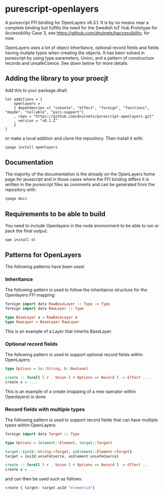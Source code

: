# purescript-openlayers
A purescript FFI binding for OpenLayers v6.3.1. It is by no means near a complete binding but fulfills the need for the Swedish IoT Hub Prototype for Accessibility Case 3, see https://github.com/dnulnets/haccessibility, for now.

OpenLayers uses a lot of object inheritance, optional record fields and fields having mutiple types when creating the objects. It has been solved in purescript by using type parameters, Union, and a pattern of constructuor records and unsafeCoerce. See down below for more details.

## Adding the library to your proecjt

Add this to your package.dhall:

```dhall
let additions = {
    openlayers =
    { dependencies =[ "console", "effect", "foreign", "functions", "maybe", "nullable", "psci-support"]
    , repo = "https://github.com/dnulnets/purescript-openlayers.git"
    , version = "v0.1.2"
    }
}
```

or make a local addition and clone the repository. Then install it with:


```sh
spago install openlayers
```

## Documentation

The majority of the documentation is the already on the OpenLayers home page for javascript and
in those cases where the FFI binding differs it is written in the purescript files as comments
and can be generated from the repository with:

```sh
spago docs
```

## Requirements to be able to build

You need to include Openlayers in the node environment to be able to run or pack the final output.


```
npm install ol
```

## Patterns for OpenLayers
The following patterns have been used:
### Inheritance
The following pattern is used to follow the inheritance structure for the Openlayers FFI mapping:

```purescript
foreign import data RawBaseLayer :: Type -> Type
foreign import data RawLayer :: Type

type BaseLayer a = RawBaseLayer a
type RawLayer = BaseLayer RawLayer
```

This is an example of a Layer that inherits BaseLayer.

### Optional record fields
The following pattern is used to support optional record fields within OpenLayers:

```purescript
type Options = (a::String, b::Boolean)

create :: forall l r . Union l r Options => Record l -> Effect ....
create o = ....
```

This is an example of a create (mapping of a new operator within Openlayers) is done.

### Record fields with multiple types
The following pattern is used to support record fields that can have multiple types within OpenLayers:

```purescript
foreign import data Target :: Type

type Options = (element::Element, target::Target)

target::{asId::String->Target, asElement::Element->Target}
target = {asId:unsafeCoerce, asElement:unsafeCoerce}

create :: forall l r . Union l r Options => Record l -> Effect ...
create o = ...
```

and can then be used such as follows:

```purescript
create { target: target.asId "elementid"}
```
